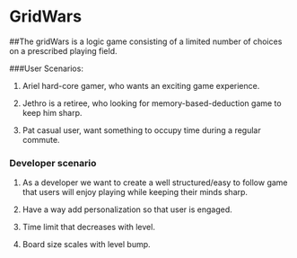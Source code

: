 # GridWars

##The gridWars is a logic game consisting of a limited number of choices on a prescribed playing field.

###User Scenarios:

1. Ariel hard-core gamer, who wants an exciting game experience.

2. Jethro is a retiree, who looking for memory-based-deduction game to keep him sharp.

3. Pat casual user, want something to occupy time during a regular commute.

### Developer scenario

1. As a developer we want to create a well structured/easy to follow game that users will enjoy playing while keeping their minds sharp.

2. Have a way add personalization so that user is engaged.

3. Time limit that decreases with level.

4. Board size scales with level bump.


